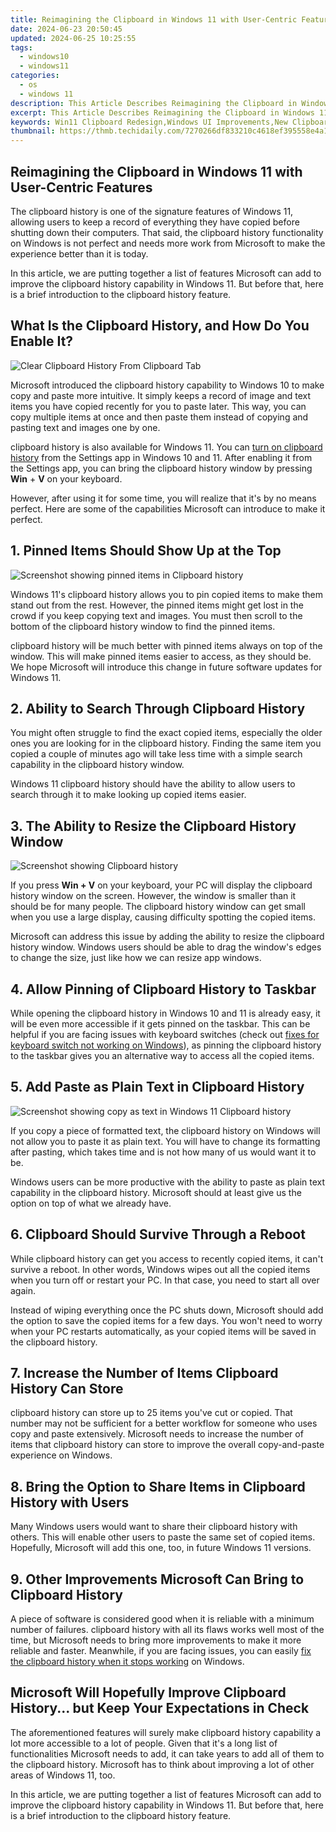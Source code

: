 ```yaml
---
title: Reimagining the Clipboard in Windows 11 with User-Centric Features
date: 2024-06-23 20:50:45
updated: 2024-06-25 10:25:55
tags:
  - windows10
  - windows11
categories:
  - os
  - windows 11
description: This Article Describes Reimagining the Clipboard in Windows 11 with User-Centric Features
excerpt: This Article Describes Reimagining the Clipboard in Windows 11 with User-Centric Features
keywords: Win11 Clipboard Redesign,Windows UI Improvements,New Clipboard Widget,Enhanced Data Management,User-Centric Features,Innovative PC Input,Simplified Data Copying
thumbnail: https://thmb.techidaily.com/7270266df833210c4618ef395558e4a1dd14a566be785a358865debf94836fef.jpg
---
```


## Reimagining the Clipboard in Windows 11 with User-Centric Features

 The clipboard history is one of the signature features of Windows 11, allowing users to keep a record of everything they have copied before shutting down their computers. That said, the clipboard history functionality on Windows is not perfect and needs more work from Microsoft to make the experience better than it is today.

 In this article, we are putting together a list of features Microsoft can add to improve the clipboard history capability in Windows 11\. But before that, here is a brief introduction to the clipboard history feature.

## What Is the Clipboard History, and How Do You Enable It?

![Clear Clipboard History From Clipboard Tab](https://static1.makeuseofimages.com/wordpress/wp-content/uploads/2022/10/Clear-Clipboard-History-From-Clipboard-Tab.jpg)

 Microsoft introduced the clipboard history capability to Windows 10 to make copy and paste more intuitive. It simply keeps a record of image and text items you have copied recently for you to paste later. This way, you can copy multiple items at once and then paste them instead of copying and pasting text and images one by one.

 clipboard history is also available for Windows 11\. You can [turn on clipboard history](https://www.makeuseof.com/windows-11-turn-on-clipboard-history/) from the Settings app in Windows 10 and 11\. After enabling it from the Settings app, you can bring the clipboard history window by pressing **Win** \+ **V** on your keyboard.

 However, after using it for some time, you will realize that it's by no means perfect. Here are some of the capabilities Microsoft can introduce to make it perfect.

## 1\. Pinned Items Should Show Up at the Top

![Screenshot showing pinned items in Clipboard history](https://static1.makeuseofimages.com/wordpress/wp-content/uploads/2023/05/pinned-items.jpg)

 Windows 11's clipboard history allows you to pin copied items to make them stand out from the rest. However, the pinned items might get lost in the crowd if you keep copying text and images. You must then scroll to the bottom of the clipboard history window to find the pinned items.

 clipboard history will be much better with pinned items always on top of the window. This will make pinned items easier to access, as they should be. We hope Microsoft will introduce this change in future software updates for Windows 11\.

## 2\. Ability to Search Through Clipboard History

 You might often struggle to find the exact copied items, especially the older ones you are looking for in the clipboard history. Finding the same item you copied a couple of minutes ago will take less time with a simple search capability in the clipboard history window.

 Windows 11 clipboard history should have the ability to allow users to search through it to make looking up copied items easier.

## 3\. The Ability to Resize the Clipboard History Window

![Screenshot showing Clipboard history](https://static1.makeuseofimages.com/wordpress/wp-content/uploads/2023/05/clipboard-resize.jpg)

 If you press **Win + V** on your keyboard, your PC will display the clipboard history window on the screen. However, the window is smaller than it should be for many people. The clipboard history window can get small when you use a large display, causing difficulty spotting the copied items.

 Microsoft can address this issue by adding the ability to resize the clipboard history window. Windows users should be able to drag the window's edges to change the size, just like how we can resize app windows.

## 4\. Allow Pinning of Clipboard History to Taskbar

 While opening the clipboard history in Windows 10 and 11 is already easy, it will be even more accessible if it gets pinned on the taskbar. This can be helpful if you are facing issues with keyboard switches (check out [fixes for keyboard switch not working on Windows](https://www.makeuseof.com/fix-keyboard-keys-not-working-windows/)), as pinning the clipboard history to the taskbar gives you an alternative way to access all the copied items.

## 5\. Add Paste as Plain Text in Clipboard History

![Screenshot showing copy as text in Windows 11 Clipboard history](https://static1.makeuseofimages.com/wordpress/wp-content/uploads/2023/05/clipboard-paste-as-plain-texxt.jpg)

 If you copy a piece of formatted text, the clipboard history on Windows will not allow you to paste it as plain text. You will have to change its formatting after pasting, which takes time and is not how many of us would want it to be.

 Windows users can be more productive with the ability to paste as plain text capability in the clipboard history. Microsoft should at least give us the option on top of what we already have.

## 6\. Clipboard Should Survive Through a Reboot

 While clipboard history can get you access to recently copied items, it can't survive a reboot. In other words, Windows wipes out all the copied items when you turn off or restart your PC. In that case, you need to start all over again.

 Instead of wiping everything once the PC shuts down, Microsoft should add the option to save the copied items for a few days. You won't need to worry when your PC restarts automatically, as your copied items will be saved in the clipboard history.

## 7\. Increase the Number of Items Clipboard History Can Store

 clipboard history can store up to 25 items you've cut or copied. That number may not be sufficient for a better workflow for someone who uses copy and paste extensively. Microsoft needs to increase the number of items that clipboard history can store to improve the overall copy-and-paste experience on Windows.

## 8\. Bring the Option to Share Items in Clipboard History with Users

 Many Windows users would want to share their clipboard history with others. This will enable other users to paste the same set of copied items. Hopefully, Microsoft will add this one, too, in future Windows 11 versions.

## 9\. Other Improvements Microsoft Can Bring to Clipboard History

 A piece of software is considered good when it is reliable with a minimum number of failures. clipboard history with all its flaws works well most of the time, but Microsoft needs to bring more improvements to make it more reliable and faster. Meanwhile, if you are facing issues, you can easily [fix the clipboard history when it stops working](https://www.makeuseof.com/windows-11-fix-clipboard-history/) on Windows.

## Microsoft Will Hopefully Improve Clipboard History... but Keep Your Expectations in Check

 The aforementioned features will surely make clipboard history capability a lot more accessible to a lot of people. Given that it's a long list of functionalities Microsoft needs to add, it can take years to add all of them to the clipboard history. Microsoft has to think about improving a lot of other areas of Windows 11, too.

 In this article, we are putting together a list of features Microsoft can add to improve the clipboard history capability in Windows 11\. But before that, here is a brief introduction to the clipboard history feature.
